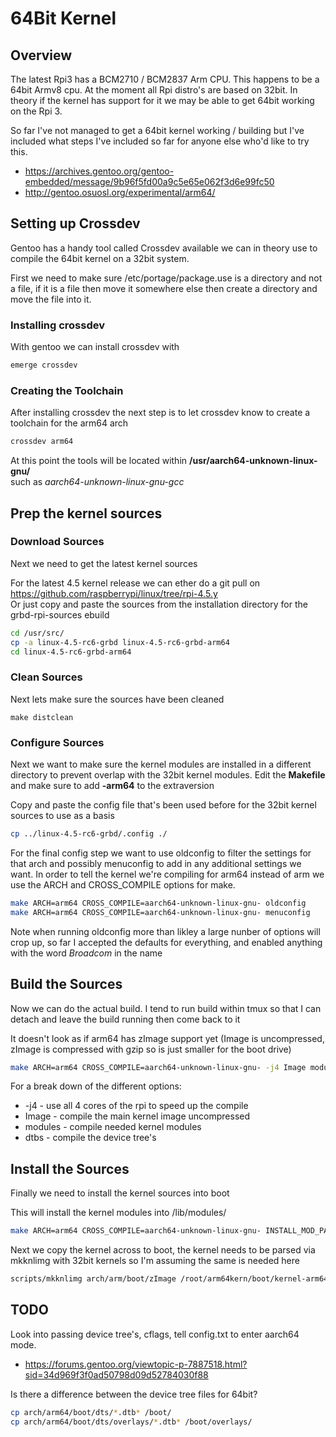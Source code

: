 # 64Bit Kernel

## Overview

The latest Rpi3 has a BCM2710 / BCM2837 Arm CPU.
This happens to be a 64bit Armv8 cpu. At the moment all Rpi distro's are based on 32bit.
In theory if the kernel has support for it we may be able to get 64bit working on the Rpi 3.

So far I've not managed to get a 64bit kernel working / building but I've included what steps I've included so far for anyone else who'd like to try this.

  * <https://archives.gentoo.org/gentoo-embedded/message/9b96f5fd00a9c5e65e062f3d6e99fc50>
  * <http://gentoo.osuosl.org/experimental/arm64/>


## Setting up Crossdev

Gentoo has a handy tool called Crossdev available we can in theory use to compile the 64bit kernel on a 32bit system.

First we need to make sure /etc/portage/package.use is a directory and not a file,
if it is a file then move it somewhere else then create a directory and move the file into it.

### Installing crossdev

With gentoo we can install crossdev with
```sh
emerge crossdev
```

### Creating the Toolchain

After installing crossdev the next step is to let crossdev know to create a toolchain for the arm64 arch
```sh
crossdev arm64
```

At this point the tools will be located within **/usr/aarch64-unknown-linux-gnu/** <br>
such as *aarch64-unknown-linux-gnu-gcc*


## Prep the kernel sources

### Download Sources

Next we need to get the latest kernel sources

For the latest 4.5 kernel release we can ether do a git pull on <https://github.com/raspberrypi/linux/tree/rpi-4.5.y> <br>
Or just copy and paste the sources from the installation directory for the grbd-rpi-sources ebuild

```Bash
cd /usr/src/
cp -a linux-4.5-rc6-grbd linux-4.5-rc6-grbd-arm64
cd linux-4.5-rc6-grbd-arm64
```

### Clean Sources

Next lets make sure the sources have been cleaned

```
make distclean
```

### Configure Sources

Next we want to make sure the kernel modules are installed in a different directory to prevent overlap with the 32bit kernel modules.
Edit the **Makefile** and make sure to add **-arm64** to the extraversion

Copy and paste the config file that's been used before for the 32bit kernel sources to use as a basis
```Bash
cp ../linux-4.5-rc6-grbd/.config ./
```

For the final config step we want to use oldconfig to filter the settings for that arch and possibly menuconfig to add in any additional settings we want.
In order to tell the kernel we're compiling for arm64 instead of arm we use the ARCH and CROSS_COMPILE options for make.

```Bash
make ARCH=arm64 CROSS_COMPILE=aarch64-unknown-linux-gnu- oldconfig
make ARCH=arm64 CROSS_COMPILE=aarch64-unknown-linux-gnu- menuconfig
```

Note when running oldconfig more than likley a large nunber of options will crop up, so far I accepted the defaults for everything,
and enabled anything with the word *Broadcom* in the name

## Build the Sources

Now we can do the actual build.
I tend to run build within tmux so that I can detach and leave the build running then come back to it

It doesn't look as if arm64 has zImage support yet (Image is uncompressed, zImage is compressed with gzip so is just smaller for the boot drive)

```Bash
make ARCH=arm64 CROSS_COMPILE=aarch64-unknown-linux-gnu- -j4 Image modules dtbs
```

For a break down of the different options:

  * -j4 - use all 4 cores of the rpi to speed up the compile
  * Image - compile the main kernel image uncompressed
  * modules - compile needed kernel modules
  * dtbs - compile the device tree's 

## Install the Sources

Finally we need to install the kernel sources into boot

This will install the kernel modules into /lib/modules/
```Bash
make ARCH=arm64 CROSS_COMPILE=aarch64-unknown-linux-gnu- INSTALL_MOD_PATH=/root/arm64kern modules_install
```

Next we copy the kernel across to boot, the kernel needs to be parsed via mkknlimg with 32bit kernels so I'm assuming the same is needed here
```Bash
scripts/mkknlimg arch/arm/boot/zImage /root/arm64kern/boot/kernel-arm64-gentoo1.img
```




## TODO

Look into passing device tree's, cflags, tell config.txt to enter aarch64 mode.

  * <https://forums.gentoo.org/viewtopic-p-7887518.html?sid=34d969f3f0ad50798d09d52784030f88>

Is there a difference between the device tree files for 64bit?

```Bash
cp arch/arm64/boot/dts/*.dtb* /boot/
cp arch/arm64/boot/dts/overlays/*.dtb* /boot/overlays/
```
